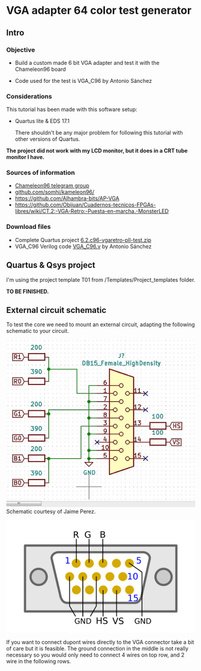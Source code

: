 # VGA adapter 64 color test generator

Intro
-----

### Objective

* Build a custom made 6 bit VGA adapter and test it with the Chameleon96 board
  
* Code used for the test is VGA_C96 by Antonio Sánchez


### Considerations
This tutorial has been made with this software setup:

* Quartus lite & EDS 17.1

  There shouldn't be any major problem for following this tutorial with other versions of Quartus.

**The project did not work with my LCD monitor, but it does in a CRT tube monitor I have.** 

### Sources of information

* [Chameleon96 telegram group](https://t.me/Chameleon96)
* [github.com/somhi/kameleon96/](https://github.com/somhi/kameleon96)
* https://github.com/Alhambra-bits/AP-VGA
* https://github.com/Obijuan/Cuadernos-tecnicos-FPGAs-libres/wiki/CT.2:-VGA-Retro:-Puesta-en-marcha.-MonsterLED


### Download files

* Complete Quartus project [6.2.c96-vgaretro-pll-test.zip](./6.2.c96-vgaretro-pll-test.zip)  
* VGA_C96 Verilog code [VGA_C96.v](./VGA_C96.v) by Antonio Sánchez



Quartus & Qsys project
--------------------

I'm using the project template T01 from /Templates/Project_templates folder.



**TO BE FINISHED.**



External circuit schematic
--------------------------

To test the core we need to mount an external circuit, adapting the following schematic to your circuit. 

![](./schematic.jpg)  
Schematic courtesy of Jaime Perez. 

![](./vga-03.png)

If you want to connect dupont wires directly to the VGA connector take a bit of care but it is feasible. The ground connection in the middle is not really necessary so you would only need to connect 4 wires on top row, and 2 wire in the following rows.

